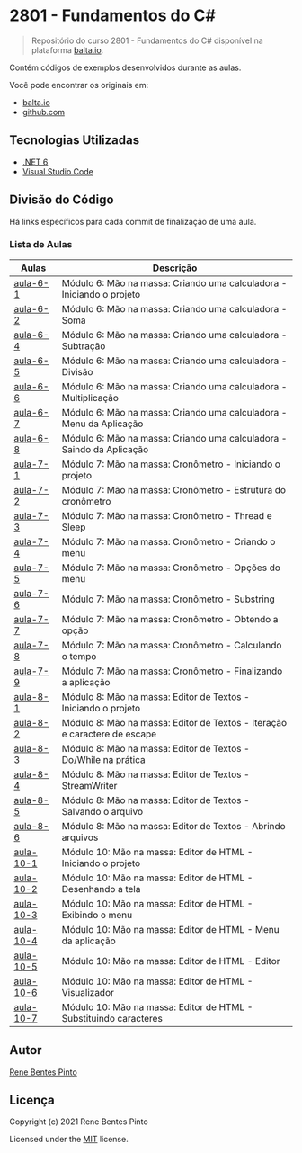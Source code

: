 # 2801 - Fundamentos do C\#

> Repositório do curso 2801 - Fundamentos do C# disponível na plataforma [balta.io](https://balta.io).

Contém códigos de exemplos desenvolvidos durante as aulas.

Você pode encontrar os originais em:

- [balta.io](https://balta.io/cursos/fundamentos-csharp)
- [github.com](https://github.com/balta-io/2801)

## Tecnologias Utilizadas

- [.NET 6](https://dotnet.microsoft.com/download)
- [Visual Studio Code](https://code.visualstudio.com/download)

## Divisão do Código

Há links específicos para cada commit de finalização de uma aula.

### Lista de Aulas

| Aulas                             | Descrição                                                                 |
| --------------------------------- | ------------------------------------------------------------------------- |
| [aula-6-1](../../commit/cd77a90)  | Módulo 6: Mão na massa: Criando uma calculadora - Iniciando o projeto     |
| [aula-6-2](../../commit/63971bf)  | Módulo 6: Mão na massa: Criando uma calculadora - Soma                    |
| [aula-6-4](../../commit/ef61209)  | Módulo 6: Mão na massa: Criando uma calculadora - Subtração               |
| [aula-6-5](../../commit/c04a45f)  | Módulo 6: Mão na massa: Criando uma calculadora - Divisão                 |
| [aula-6-6](../../commit/d5bbfb3)  | Módulo 6: Mão na massa: Criando uma calculadora - Multiplicação           |
| [aula-6-7](../../commit/7892d1d)  | Módulo 6: Mão na massa: Criando uma calculadora - Menu da Aplicação       |
| [aula-6-8](../../commit/106d7f4)  | Módulo 6: Mão na massa: Criando uma calculadora - Saindo da Aplicação     |
| [aula-7-1](../../commit/3299cba)  | Módulo 7: Mão na massa: Cronômetro - Iniciando o projeto                  |
| [aula-7-2](../../commit/50cc0fa)  | Módulo 7: Mão na massa: Cronômetro - Estrutura do cronômetro              |
| [aula-7-3](../../commit/370581b)  | Módulo 7: Mão na massa: Cronômetro - Thread e Sleep                       |
| [aula-7-4](../../commit/6684014)  | Módulo 7: Mão na massa: Cronômetro - Criando o menu                       |
| [aula-7-5](../../commit/f01368e)  | Módulo 7: Mão na massa: Cronômetro - Opções do menu                       |
| [aula-7-6](../../commit/41d292a)  | Módulo 7: Mão na massa: Cronômetro - Substring                            |
| [aula-7-7](../../commit/cb5d01d)  | Módulo 7: Mão na massa: Cronômetro - Obtendo a opção                      |
| [aula-7-8](../../commit/35df6bd)  | Módulo 7: Mão na massa: Cronômetro - Calculando o tempo                   |
| [aula-7-9](../../commit/8e348e7)  | Módulo 7: Mão na massa: Cronômetro - Finalizando a aplicação              |
| [aula-8-1](../../commit/b114895)  | Módulo 8: Mão na massa: Editor de Textos - Iniciando o projeto            |
| [aula-8-2](../../commit/eceff6e)  | Módulo 8: Mão na massa: Editor de Textos - Iteração e caractere de escape |
| [aula-8-3](../../commit/399ce53)  | Módulo 8: Mão na massa: Editor de Textos - Do/While na prática            |
| [aula-8-4](../../commit/a51b08d)  | Módulo 8: Mão na massa: Editor de Textos - StreamWriter                   |
| [aula-8-5](../../commit/095a355)  | Módulo 8: Mão na massa: Editor de Textos - Salvando o arquivo             |
| [aula-8-6](../../commit/fe13a8c)  | Módulo 8: Mão na massa: Editor de Textos - Abrindo arquivos               |
| [aula-10-1](../../commit/d22d817) | Módulo 10: Mão na massa: Editor de HTML - Iniciando o projeto             |
| [aula-10-2](../../commit/8c45fa9) | Módulo 10: Mão na massa: Editor de HTML - Desenhando a tela               |
| [aula-10-3](../../commit/97929db) | Módulo 10: Mão na massa: Editor de HTML - Exibindo o menu                 |
| [aula-10-4](../../commit/ce71f03) | Módulo 10: Mão na massa: Editor de HTML - Menu da aplicação               |
| [aula-10-5](../../commit/4fa19bd) | Módulo 10: Mão na massa: Editor de HTML - Editor                          |
| [aula-10-6](../../commit/6da585f) | Módulo 10: Mão na massa: Editor de HTML - Visualizador                    |
| [aula-10-7](../../commit/ad53b89) | Módulo 10: Mão na massa: Editor de HTML - Substituindo caracteres         |

## Autor

[Rene Bentes Pinto](http://github.com/renebentes)

## Licença

Copyright (c) 2021 Rene Bentes Pinto

Licensed under the [MIT](LICENSE) license.
